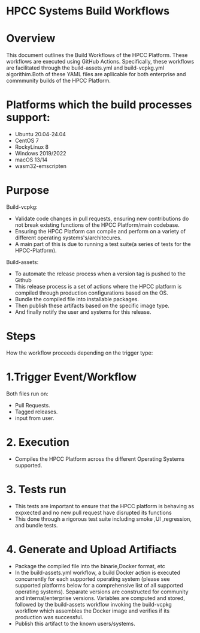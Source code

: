 # HPCC Systems Build Workflows

# Overview 
This document outlines the Build Workflows of the HPCC Platform. These workflows are executed using GitHub Actions. Specifically, these workflows are facilitated through the build-assets.yml and build-vcpkg.yml algorithim.Both of these YAML files are apllicable for both enterprise and commmunity builds of the HPCC Platform.

# Platforms which the build processes support: 
- Ubuntu 20.04-24.04
- CentOS 7
- RockyLinux 8
- Windows 2019/2022
- macOS 13/14
- wasm32-emscripten

# Purpose
Build-vcpkg: 
- Validate code changes in pull requests, ensuring new contributions do not break existing functions of the HPCC Platform/main codebase.
- Ensuring the HPCC Platform can compile and perform on a variety of different operating systems's/architecures.
- A main part of this is due to running a test suite(a series of tests for the HPCC-Platform).

Build-assets:
- To automate the release process when a version tag is pushed to the Github
- This release process is a set of actions where the HPCC platform is compiled through production configurations based on the OS.
- Bundle the compiled file into installable packages.
- Then publish these artifacts based on the specific image type.
- And finally notify the user and systems for this release.

# Steps
How the workflow proceeds depending on the trigger type:
# 1.Trigger Event/Workflow
   Both files run on:
   - Pull Requests.
   - Tagged releases.
   - input from user.
# 2. Execution
- Compiles the HPCC Platform across the different Operating Systems supported.
# 3. Tests run
  - This tests are important to ensure that the HPCC platform is behaving as expxected and no new pull request have disrupted its functions
  - This done through a rigorous test suite including smoke ,UI ,regression, and bundle tests. 
# 4. Generate and Upload Artifiacts
- Package the compiled file into the binarie,Docker format, etc
- In the build-assets.yml workflow, a build Docker action is executed concurrently for each supported operating system (please see supported platforms below for a comprehensive list of all supported operating systems). Separate versions are constructed for community and internal/enterprise versions. Variables are computed and stored, followed by the build-assets workflow invoking the build-vcpkg workflow which assembles the Docker image and verifies if its production was successful. 
- Publish this artifact to the known users/systems.

